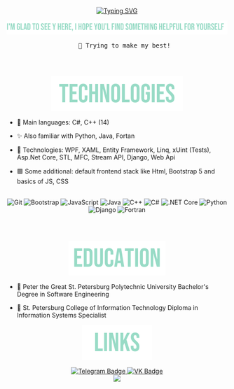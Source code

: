 <p align="center">
<a href="https://git.io/typing-svg"><img src="https://readme-typing-svg.demolab.com?font=Bebas+Neue&size=40&pause=1000&color=98DBC6&center=true&width=435&height=60&lines=Welcome+to+my+Github+profile!" alt="Typing SVG" /></a>
</p>
<p align="center">
  <img src="https://github.com/Grivwvse/Grivwvse/blob/main/SecGreetingTxt.svg" >
</p>

<pre align="center">
    🧠 Trying to make my best!
</pre>

<br><br>

<p align="center">
  <img src="https://github.com/Grivwvse/Grivwvse/blob/main/Technologies.svg" >
</p>

* 🚀 Main languages: С#, C++ (14)

* ✨ Also familiar with Python, Java, Fortan

* 🔶 Technologies: WPF, XAML, Entity Framework, Linq, xUint (Tests), Asp.Net Core, STL, MFC, Stream API, Django, Web Api

* 🟪 Some additional: default frontend stack like Html, Bootstrap 5 and basics of JS, CSS
  
<br>

<div align="center">
	<img width="50" src="https://raw.githubusercontent.com/marwin1991/profile-technology-icons/refs/heads/main/icons/git.png" alt="Git" title="Git"/>
	<img width="50" src="https://raw.githubusercontent.com/marwin1991/profile-technology-icons/refs/heads/main/icons/bootstrap.png" alt="Bootstrap" title="Bootstrap"/>
	<img width="50" src="https://raw.githubusercontent.com/marwin1991/profile-technology-icons/refs/heads/main/icons/javascript.png" alt="JavaScript" title="JavaScript"/>
	<img width="50" src="https://raw.githubusercontent.com/marwin1991/profile-technology-icons/refs/heads/main/icons/java.png" alt="Java" title="Java"/>
	<img width="50" src="https://raw.githubusercontent.com/marwin1991/profile-technology-icons/refs/heads/main/icons/c++.png" alt="C++" title="C++"/>
	<img width="50" src="https://raw.githubusercontent.com/marwin1991/profile-technology-icons/refs/heads/main/icons/c%23.png" alt="C#" title="C#"/>
	<img width="50" src="https://raw.githubusercontent.com/marwin1991/profile-technology-icons/refs/heads/main/icons/_net_core.png" alt=".NET Core" title=".NET Core"/>
	<img width="50" src="https://raw.githubusercontent.com/marwin1991/profile-technology-icons/refs/heads/main/icons/python.png" alt="Python" title="Python"/>
	<img width="50" src="https://raw.githubusercontent.com/marwin1991/profile-technology-icons/refs/heads/main/icons/django.png" alt="Django" title="Django"/>
	<img width="50" src="https://raw.githubusercontent.com/marwin1991/profile-technology-icons/refs/heads/main/icons/fortran.png" alt="Fortran" title="Fortran"/>
</div>

<br><br>

<p align="center">
  <img src="https://github.com/Grivwvse/Grivwvse/blob/main/Education.svg" >
</p>

* 🏫 Peter the Great St. Petersburg Polytechnic University
Bachelor's Degree in Software Engineering

* 🏤 St. Petersburg College of Information Technology 
Diploma in Information Systems Specialist

<p align="center">
  <img src="https://github.com/Grivwvse/Grivwvse/blob/main/Links.svg" >
</p>

<div id="badges" align="center">
  <a href="https://t.me/Grivwvse">
    <img src="https://img.shields.io/badge/Telegram-4169E1?style=for-the-badge&logo=Telegram&logoColor=white" alt="Telegram Badge"/>
  </a>
  
  <a href="https://vk.com/t.grishka">
    <img src="https://img.shields.io/badge/vkontakte-00BFFF?style=for-the-badge&logo=VK&logoColor=white&" alt="VK Badge"/>
  </a>
</div>

<div align="center">
  <img src="https://media.giphy.com/media/5eLDrEaRGHegx2FeF2/giphy.gif" width="200"/>
</div>



<!--
**VAsiaa/VAsiaa** is a ✨ _special_ ✨ repository because its `README.md` (this file) appears on your GitHub profile.

Here are some ideas to get you started:

- 🔭 I’m currently working on ...
- 🌱 I’m currently learning ...
- 👯 I’m looking to collaborate on ...
- 🤔 I’m looking for help with ...
- 💬 Ask me about ...
- 📫 How to reach me: ...
- 😄 Pronouns: ...
- ⚡ Fun fact: ...
-->
